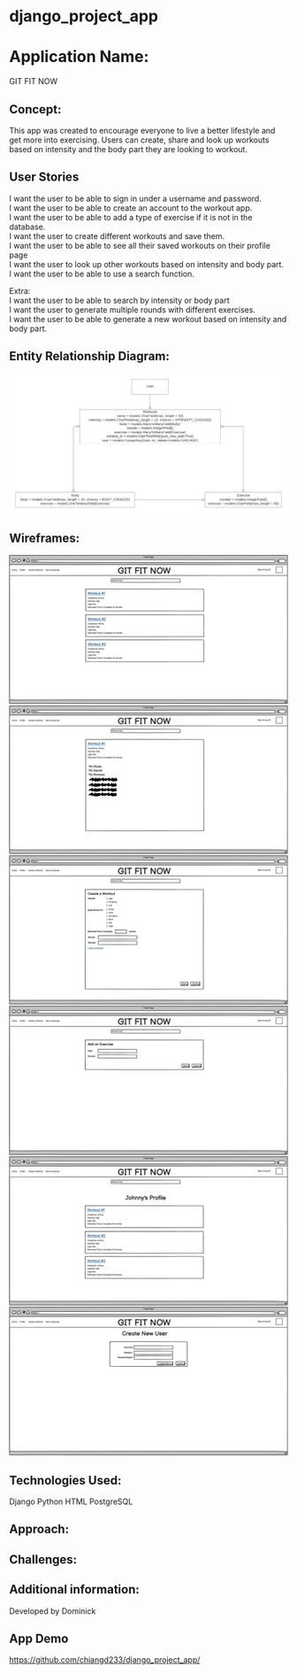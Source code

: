 # django_project_app

# Application Name: 
GIT FIT NOW

## Concept:
This app was created to encourage everyone to live a better lifestyle and get more into exercising. Users can create, share and look up workouts based on intensity and the body part they are looking to workout. 

## User Stories
I want the user to be able to sign in under a username and password.<br>
I want the user to be able to create an account to the workout app. <br>
I want the user to be able to add a type of exercise if it is not in the database.<br>
I want the user to create different workouts and save them.<br>
I want the user to be able to see all their saved workouts on their profile page<br>
I want the user to look up other workouts based on intensity and body part.<br>
I want the user to be able to use a search function. <br>

Extra: <br>
I want the user to be able to search by intensity or body part <br>
I want the user to generate multiple rounds with different exercises. <br>
I want the user to be able to generate a new workout based on intensity and body part.

## Entity Relationship Diagram:
![ERD](./ReadMePhotos/ERD.png)

## Wireframes:
![Home Page](./ReadMePhotos/HomePage.png)
![Workout Page](./ReadMePhotos/WorkoutPage.png)
![Create/Edit Page](./ReadMePhotos/CreateWorkout.png)
![Add Exercise Page](./ReadMePhotos/AddExercise.png)
![Profile Page](./ReadMePhotos/ProfilePage.png)
![Sign in/up Page](./ReadMePhotos/Signin.png)

## Technologies Used:
Django
Python
HTML
PostgreSQL

## Approach:


## Challenges:


## Additional information:
Developed by Dominick

## App Demo
https://github.com/chiangd233/django_project_app/
